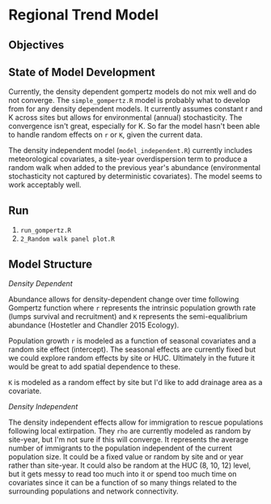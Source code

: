 # Regional Trend Model

## Objectives

## State of Model Development

Currently, the density dependent gompertz models do not mix well and do not converge. The `simple_gompertz.R` model is probably what to develop from for any density dependent models. It currently assumes constant r and K across sites but allows for environmental (annual) stochasticity. The convergence isn't great, especially for K. So far the model hasn't been able to handle random effects on `r` or `K`, given the current data.

The density independent model (`model_independent.R`) currently includes meteorological covariates, a site-year overdispersion term to produce a random walk when added to the previous year's abundance (environmental stochasticity not captured by deterministic covariates). The model seems to work acceptably well.

## Run

1. `run_gompertz.R`
2. `2_Random walk panel plot.R`

## Model Structure

*Density Dependent*

Abundance allows for density-dependent change over time following Gompertz function where `r` represents the intrinsic population growth rate (lumps survival and recruitment) and `K` represents the semi-equalibrium abundance (Hostetler and Chandler 2015 Ecology).

Population growth `r` is modeled as a function of seasonal covariates and a random site effect (intercept). The seasonal effects are currently fixed but we could explore random effects by site or HUC. Ultimately in the future it would be great to add spatial dependence to these.

`K` is modeled as a random effect by site but I'd like to add drainage area as a covariate.

*Density Independent*

The density independent effects allow for immigration to rescue populations following local extirpation. They `rho` are currently modeled as random by site-year, but I'm not sure if this will converge. It represents the average number of immigrants to the population independent of the current population size. It could be a fixed value or random by site and or year rather than site-year. It could also be random at the HUC (8, 10, 12) level, but it gets messy to read too much into it or spend too much time on covariates since it can be a function of so many things related to the surrounding populations and network connectivity.
